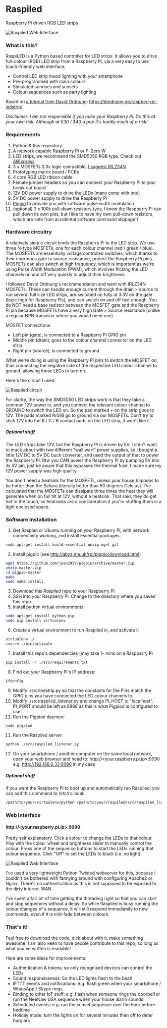 # Raspiled #

Raspberry Pi driven RGB LED strips

![Raspiled Web Interface](https://github.com/michaeljtbrooks/raspiled/blob/master/docs/Raspiled_web_interface.png)

### What is this? ###
RaspiLED is a Python based controller for LED strips. It allows you to drive full-colour (RGB) LED strip from a Raspberry Pi, via a very easy to use touch-friendly web interface.

* Control LED strip mood lighting with your smartphone
* Pre-programmed with main colours
* Simulated sunrises and sunsets
* Colour-sequences such as party lighting

Based on [a tutorial from David Ordnung](https://dordnung.de/raspberrypi-ledstrip/): https://dordnung.de/raspberrypi-ledstrip/

*Disclaimer: I am not responsible if you nuke your Raspberry Pi. Do this at your own risk. Although at £30 / $40 a pop it's hardly much of a risk!*

### Requirements ###
1. Python & this repository
2. A network capable Raspberry Pi or Pi Zero W
3. LED strips, we recommend the SMD5050 RGB type. Check out [AliExpress](https://www.aliexpress.com/wholesale?SearchText=smd5050)
4. 3 x MOSFETs 3.3v logic compatible. [I suggest IRLZ34N](https://www.aliexpress.com/wholesale?SearchText=IRLZ34N)
5. Prototyping matrix board / PCBs
6. 4 core RGB LED ribbon cable
7. Female jumper headers so you can connect your Raspberry Pi to your break out board
8. 12V DC power supply to drive the LEDs (many come with one)
9. 5V DC power supply to drive the Raspberry Pi
10. [Pigpio](http://abyz.me.uk/rpi/pigpio/index.html) to provide you with software pulse width modulation
11. (optional) 3 x 100k pull-down resistors (yes, I know the Raspberry Pi can pull down its own pins, but I like to have my own pull-down resistors, which are safe from accidental software command slippage!)


### Hardware circuitry ###
A relatively simple circuit binds the Raspberry Pi to the LED strip. We use three N-type MOSFETs, one for each colour channel (red / green / blue). The MOSFETs are essentially voltage controlled switches, which thanks to their enormous gate to source resistance, protect the Raspberry Pi pins. MOSFETs can also switch at high frequency, which is important as we're using Pulse Width Modulation (PWM), which involves flicking the LED channels on and off very quickly to adjust their brightness.

I followed David Ordnung's recommendation and went with IRLZ34N MOSFETs. These can handle enough current through the drain > source to run several full size LED strips, are switched on fully at 3.3V on the gate (logic high for Raspberry Pis), and can switch on and off fast enough. You do NOT need a base resistor between the MOSFET gate and the Raspberry Pi pin because MOSFETs have a very high Gate > Source resistance (unlike a regular NPN transistor where you would need one).

MOSFET connections:
* Left pin (gate), is connected to a Raspberry Pi GPIO pin
* Middle pin (drain), goes to the colour channel connector on the LED strip
* Right pin (source), is connected to ground

What we're doing is using the Raspberry Pi pins to switch the MOSFET on, thus connecting the negative side of the respective LED colour channel to ground, allowing those LEDs to turn on.

Here's the circuit I used:

![Raspiled circuit](https://github.com/michaeljtbrooks/raspiled/blob/master/docs/Raspiled_breakout_circuit.png)

For clarity, the way the SMD5050 LED strips work is that they take a common 12V power in, and you connect the relevant colour channel to GROUND to switch the LED on. So the pad marked + on the strip goes to 12V. The pads marked R/G/B go to ground via our MOSFETs. Don't try to stick 12V into the R / G / B contact pads on the LED strip, it won't like it.

##### Optional stuff #####
The LED strips take 12V, but the Raspberry Pi is driven by 5V. I didn't want to muck about with two different "wall wart" power supplies, so I bought a little 12V DC to 5V DC buck converter, and used the output of that to power the Raspberry Pi. Btw you CAN power the Raspberry Pi by pumping 5V into its 5V pin, just be aware that this bypasses the thermal fuse. I made sure my 12V power supply was high quality.

You don't need a heatsink for the MOSFETs, unless your house happens to be hotter than the Sahara (literally hotter than 50 degrees Celcius). I've calculated that the MOSFETs can dissipate three times the heat they will generate when on full tilt at 12V, without a heatsink. That said, they do get hot to the touch, so heatsinks are a consideration if you're stuffing them in a tight enclosed space.


### Software Installation ###
1. Get Raspian or Ubuntu running on your Raspberry Pi, with network connectivity working, and install essential packages:
```bash
sudo apt-get install build-essential unzip wget git
```
2. Install pigpio (see http://abyz.me.uk/rpi/pigpio/download.html)
```bash
wget https://github.com/joan2937/pigpio/archive/master.zip
unzip master.zip
cd pigpio-master
make
sudo make install
```
3. Download this *Raspiled* repo to your Raspberry Pi
4. SSH into your Raspberry Pi. Change to the directory where you saved this repo
5. Install python virtual environments
```bash
sudo apt-get install python-pip 
sudo pip install virtualenv
```
6. Create a virtual environment to run Raspiled in, and activate it
```bash
virtualenv ./
source ./bin/activate
```
7. Install this repo's dependencies (may take 1- mins on a Raspberry Pi
```bash
pip install -r ./src/requirements.txt
```
8. Find out your Raspberry Pi's IP address:
```bash
ifconfig
```
9. Modify ./src/ledstrip.py so that the constants for the Pins match the GPIO pins you have connected the LED colour channels to.
9. Modify ./src/raspiled_listener.py and change PI_HOST to "localhost". PI_PORT should be left as 8888 as this is what Pigpiod is configured to use.
10. Run the Pigpiod daemon:
```bash
sudo pigpiod
```
11. Run the Raspiled server:
```bash
python ./src/raspiled_listener.py
```
12. On your smartphone / another computer on the same local network, open your web browser and head to: http://<your.raspberry.pi.ip>:9090 e.g. http://192.168.0.33:9090 in my case

##### Optional stuff #####
If you want the Raspberry Pi to boot up and automatically run Raspiled, you can add this command to /etc/rc.local:
```bash
/path/to/your/virtualenv/python /path/to/your/raspiled/src/raspiled_listener.py
```


### Web Interface ###
#### http://<your.raspberry.pi.ip>:9090 ####

Pretty self explanatory. Click a colour to change the LEDs to that colour. Play with the colour wheel and brightness slider to manually control the colour. Press one of the sequence buttons to start the LEDs running that colour sequence. Click "Off" to set the LEDs to black (i.e. no light).

![Raspiled Web Interface](https://github.com/michaeljtbrooks/raspiled/blob/master/docs/Raspiled_web_interface.png)

I've used a very lightweight Python Twisted webserver for this, because I couldn't be bothered with fannying around with configuring Apache2 or Nginx. There's no authentication as this is not supposed to be exposed to the dirty internet WAN.

I've spent a fair bit of time getting the threading right so that you can start and stop sequences without a delay. So while Raspiled is busy running the colour changes of a sequence, it will still respond immediately to new commands, even if it is mid-fade between colours. 


### That's it! ###
Feel free to download the code, dick about with it, make something awesome. I am also keen to have people contribute to this repo, so long as what you've written is readable!

Here are some ideas for improvements:
* Authentication & tokens: so only recognised devices can control the LEDs
* Sound responsiveness: So the LED lights flash to the beat!
* IFTTT events and notifications: e.g. flash green when your smartphone / WhatsApp / Skype rings.
* Binding to other IoT stuff: e.g. flash when someone rings the doorbell or run the NeeNaw USA sequence when your house alarm sounds!
* Scheduled events: e.g. run the sunset sequence over the hour before bedtime
* Holiday mode: turn the lights on for several minutes then off to deter burglars


